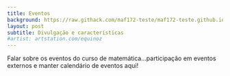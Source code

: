 ```yaml
---
title: Eventos
background: https://raw.githack.com/maf172-teste/maf172-teste.github.io/master/img/eventos.jpg
layout: post
subtitle: Divulgação e características
#artist: artstation.com/equinoz
---
```


Falar sobre os eventos do curso de matemática...participação em eventos externos e manter calendário de eventos aqui!